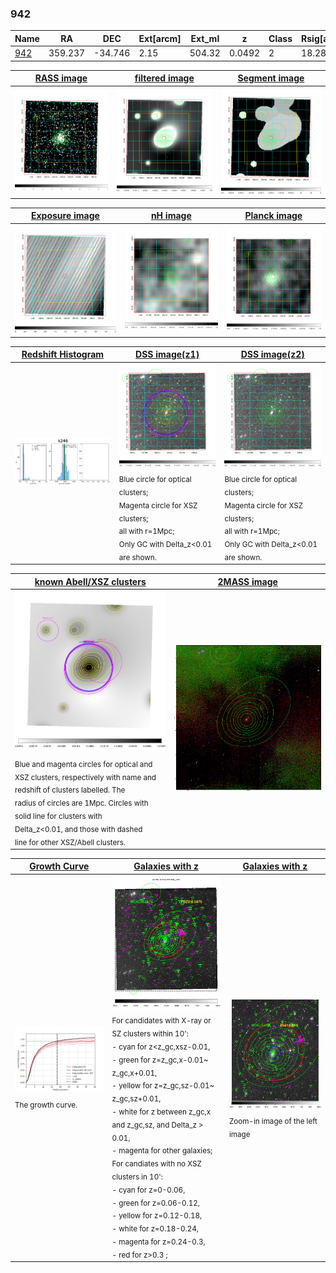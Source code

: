 <div STYLE="page-break-after: always;"></div>

### 942

|Name          |RA          |DEC      | Ext[arcm] | Ext_ml | z    | Class| Rsig[arcmin] | CRsig[c/s] | CR500[c/s] | R500[Mpc] |L500[erg/s]|F500[erg/s/cm^2]| M500[Msun]|Tx[keV]|beta|GC(XSZ,Delta_z<0.01)| GC(OPT,Delta_z<0.01)|GC|alias|
|--------------|------------|------------|---|---|-----------|--------|------|------|----|----|----|----|----|----|----|----|----|----|---|
|[942](script/942.md)     | 359.237       | -34.746       | 2.15    | 504.32   | 0.0492 | 2   | 18.281 |1.677 |1.673 |1.043 |1.931e+44 |3.376e-11 |3.379e+14 |4.610 |0.732 |Tar, |Wen, |Tar, |k246|

|[RASS image](../image/942/942_img.pdf)|[filtered image](../image/942/942_fil.pdf)|[Segment image](../image/942/942_seg.pdf)|
|-------------------|--------------------|-------------------|
| <img src="../image/942/942_img.png" width="300">  | <img src="../image/942/942_fil.png" width="300">   | <img src="../image/942/942_seg.png" width="300">  |

|[Exposure image](../image/942/942_mex.pdf)| [nH image](../image/942/942_nh.pdf)| [Planck image](../image/942/942_p.pdf)|
|-------------------|--------------------|-------------------|
|<img src="../image/942/942_mex.png" width="300">   | <img src="../image/942/942_nh.png" width="300">    | <img src="../image/942/942_p.png" width="300"> |

|[Redshift Histogram](../image/942/942_zg.pdf) | [DSS image(z1)](../image/942/942_dss_z1.pdf)      |  [DSS image(z2)](../image/942/942_dss_z2.pdf)    |
|-------------------|--------------------|-------------------|
|<img src="../image/942/942_zg.png" width="300"> |<img src="../image/942/942_dss_z1.png" width="300"> <sub><br>Blue circle for optical clusters; <br>Magenta circle for XSZ clusters; <br>all with r=1Mpc; <br>Only GC with Delta_z<0.01 are shown. </sub>| <img src="../image/942/942_dss_z2.png" width="300"><sub><br>Blue circle for optical clusters; <br>Magenta circle for XSZ clusters; <br>all with r=1Mpc; <br>Only GC with Delta_z<0.01 are shown. </sub> |

|[known Abell/XSZ clusters](../image/942/942_m.pdf) | [2MASS image](../image/942/942_2mass.pdf)      |
|-------------------|-------------------|
|<img src=../image/942/942_m.png width="300"> <sub><br>Blue and magenta circles for optical and <br>XSZ clusters, respectively with name and <br>redshift of clusters labelled. The <br>radius of circles are 1Mpc. Circles with <br>solid line for clusters with <br>Delta_z<0.01, and those with dashed <br>line for other XSZ/Abell clusters.        </sub>|<img src="../image/942/942_2mass.png" width="300">  |

|[Growth Curve](../image/942/942_gca_all.png) |[Galaxies with z](../image/942/942_opt_ned.pdf) |[Galaxies with z](../image/942/942_opt_ned_zoom.pdf) |
|-------------------|-------------------|-------------------|
| <img src="../image/942/942_gca_all.png" width="300"> <sub><br>The growth curve.</sub>| <img src=../image/942/942_opt_ned.png width="300"> <br><sub> For candidates with X-ray or SZ clusters within 10': <br> - cyan for z<z_gc,xsz-0.01, <br> - green for z=z_gc,x-0.01~ z_gc,x+0.01, <br> - yellow for z=z_gc,sz-0.01~ z_gc,sz+0.01, <br> - white for z between z_gc,x and z_gc,sz, and Delta_z > 0.01, <br> - magenta for other galaxies; <br>For candiates with no XSZ clusters in 10': <br> - cyan for z=0-0.06, <br> - green for z=0.06-0.12, <br> - yellow for z=0.12-0.18, <br> - white for z=0.18-0.24, <br> - magenta for z=0.24-0.3, <br> - red for z>0.3 ;  </sub>|<img src=../image/942/942_opt_ned_zoom.png width="300">  <br><sub> Zoom-in image of the left image</sub>|




